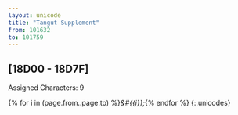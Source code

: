 ```yaml
---
layout: unicode
title: "Tangut Supplement"
from: 101632
to: 101759
---
```


## 	[18D00 - 18D7F]

Assigned Characters: 9

{% for i in (page.from..page.to) %}<i>&#{{i}};</i>{% endfor %}
{:.unicodes}
